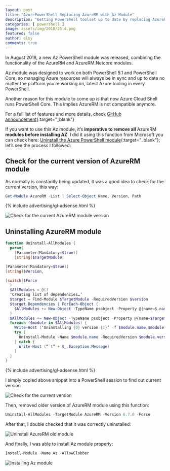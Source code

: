 ```yaml
---
layout: post
title: "AzurePowerShell Replacing AzureRM with Az Module"
description: "Getting PowerShell toolset up to date by replacing AzureRM with Az Module"
categories: [ powershell ]
image: assets/img/2018/25.4.png
featured: false
author: eloy
comments: true 
---
```


In August 2018, a new Az PowerShell module was released, combining the functionality of the AzureRM and AzureRM.Netcore modules.

Az module was designed to work on both PowerShell 5.1 and PowerShell Core, so managing Azure resources will always be in sync and up to date no matter the platform you’re working on, latest Azure tooling in every PowerShell.

Another reason for this module to come up is that now Azure Cloud Shell runs PowerShell Core. This implies AzureRM is not compatible anymore.

For a full list of features and more details, check [GitHub announcement](https://github.com/Azure/azure-powershell/blob/preview/documentation/announcing-az-module.md){:target="_blank"}

If you want to use this Az module, it’s **imperative to remove all** AzureRM **modules before installing AZ**. I did it using this function from Microsoft you can check here: [Uninstall the Azure PowerShell module](https://docs.microsoft.com/en-us/powershell/azure/uninstall-azurerm-ps?view=azurermps-6.10.0){:target="_blank"}; let’s see the process I followed:

## Check for the current version of AzureRM module
As normally is constantly being updated, it was a good idea to check for the current version, this way:

```powershell
Get-Module AzureRM -List | Select-Object Name, Version, Path
```

{% include advertising/gl-adsense.html %}

![Check for the current AzureRM module version]({{site.baseurl}}/assets/img/2018/25.1.png)

## Uninstalling AzureRM module

```powershell
function Uninstall-AllModules {
  param(
    [Parameter(Mandatory=$true)]
    [string]$TargetModule,

[Parameter(Mandatory=$true)]
[string]$Version,

[switch]$Force
  )
  $AllModules = @()
  ‘Creating list of dependencies…’
  $target = Find-Module $TargetModule -RequiredVersion $version
  $target.Dependencies | ForEach-Object {
    $AllModules += New-Object -TypeName psobject -Property @{name=$.name; version=$.requiredversion}
  }
  $AllModules += New-Object -TypeName psobject -Property @{name=$TargetModule; version=$Version}
  foreach ($module in $AllModules) {
    Write-Host (‘Uninstalling {0} version {1}’ -f $module.name,$module.version)
    try {
      Uninstall-Module -Name $module.name -RequiredVersion $module.version -Force:$Force -ErrorAction Stop
    } catch {
      Write-Host (“`t” + $_.Exception.Message)
    }
  }
}
```

{% include advertising/gl-adsense.html %}

I simply copied above snippet into a PowerShell session to find out current version

![Check for the current version]({{site.baseurl}}/assets/img/2018/25.2.png)

Then, removed older version of AzureRM module using this function:

```powershell
Uninstall-AllModules -TargetModule AzureRM -Version 6.7.0 -Force
```
After that, I double checked that it was correctly uninstalled:

![Uninstall AzureRM old module]({{site.baseurl}}/assets/img/2018/25.3.png)

And finally, I was able to install Az module properly:

```powershell
Install-Module -Name Az -AllowClobber
```
![Installing Az module]({{site.baseurl}}/assets/img/2018/25.4.png)
